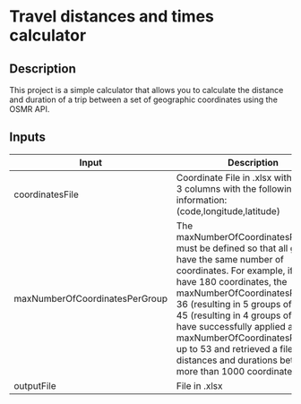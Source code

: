 # Travel distances and times calculator

## Description

This project is a simple calculator that allows you to calculate the distance and duration of a trip between a set of geographic coordinates using the OSMR API. 

## Inputs

| Input  | Description |
| ------------- | ------------- |
| coordinatesFile  |  Coordinate File in .xlsx with at least 3 columns with the following information:(code,longitude,latitude)|
| maxNumberOfCoordinatesPerGroup | The maxNumberOfCoordinatesPerGroup must be defined so that all groups have the same number of coordinates. For example, if you have 180 coordinates, the maxNumberOfCoordinatesPerGroup 36 (resulting in 5 groups of 36) or 45 (resulting in 4 groups of 36). I have successfully applied a maxNumberOfCoordinatesPerGroup up to 53 and retrieved a file with distances and durations between more than 1000 coordinates.|
| outputFile  |  File in .xlsx |
